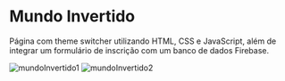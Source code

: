 # Mundo Invertido
 Página com theme switcher utilizando HTML, CSS e JavaScript, além de integrar um formulário de inscrição com um banco de dados Firebase.

![mundoInvertido1](https://user-images.githubusercontent.com/82118386/187189071-66c8a1f6-8a9c-4eab-829d-158564db54a4.png)
![mundoInvertido2](https://user-images.githubusercontent.com/82118386/187189100-b6766263-0089-4dea-9390-69bc950431fe.png)
